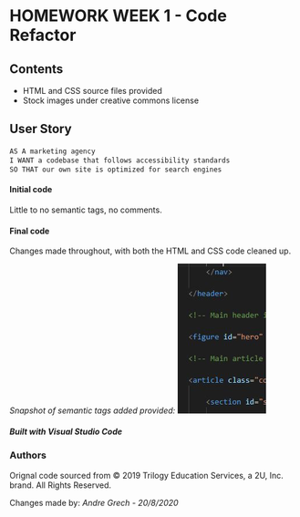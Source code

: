 # HOMEWORK WEEK 1 - Code Refactor

## Contents
- HTML and CSS source files provided
- Stock images under creative commons license

## User Story

```
AS A marketing agency
I WANT a codebase that follows accessibility standards
SO THAT our own site is optimized for search engines
```

#### Initial code

Little to no semantic tags, no comments.

#### Final code

Changes made throughout, with both the HTML and CSS code cleaned up. 

_Snapshot of semantic tags added provided:_
![](Develop/assets/images/AddedCode.JPG)

##### Built with Visual Studio Code

### Authors
Orignal code sourced from © 2019 Trilogy Education Services, a 2U, Inc. brand. All Rights Reserved.

Changes made by:
_Andre Grech - 20/8/2020_
